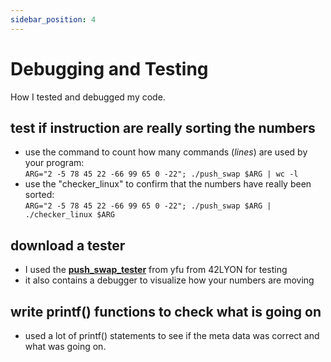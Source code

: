 ```yaml
---
sidebar_position: 4
---
```


# Debugging and Testing

How I tested and debugged my code.

## test if instruction are really sorting the numbers

- use the command to count how many commands (_lines_) are used by your program:  
   `ARG="2 -5 78 45 22 -66 99 65 0 -22"; ./push_swap $ARG | wc -l`
- use the "checker_linux" to confirm that the numbers have really been sorted:  
  `ARG="2 -5 78 45 22 -66 99 65 0 -22"; ./push_swap $ARG | ./checker_linux $ARG`

## download a tester

- I used the **[push_swap_tester](https://github.com/LeoFu9487/push_swap_tester?tab=readme-ov-file#debug)** from yfu from 42LYON for testing
- it also contains a debugger to visualize how your numbers are moving

## write printf() functions to check what is going on

- used a lot of printf() statements to see if the meta data was correct and what was going on.
